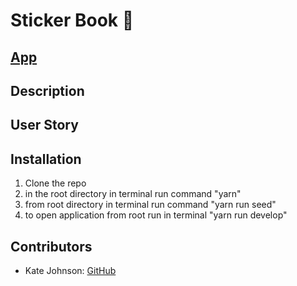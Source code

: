 # Sticker Book 🌟

## [App](https://sticker-book.herokuapp.com/)

## Description

## User Story

## Installation
1. Clone the repo
2. in the root directory in terminal run command "yarn"
3. from root directory in terminal run command "yarn run seed"
4. to open application from root run in terminal "yarn run develop"

## Contributors
- Kate Johnson: [GitHub](https://github.com/K-G-J)
